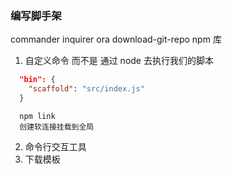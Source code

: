 ### 编写脚手架

commander inquirer ora download-git-repo npm 库

1. 自定义命令 而不是 通过 node 去执行我们的脚本

```json
  "bin": {
    "scaffold": "src/index.js"
  }
```

```shell
  npm link
  创建软连接挂载到全局
```

2. 命令行交互工具
3. 下载模板
